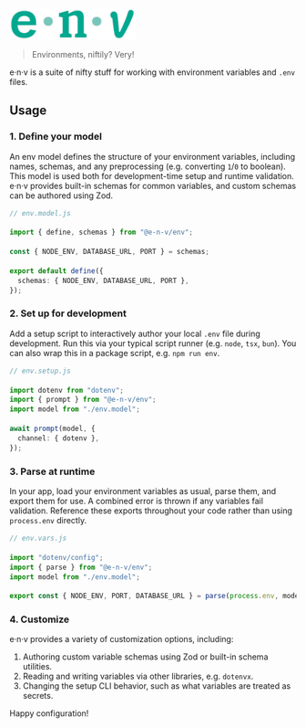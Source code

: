 <!-- markdownlint-disable-next-line -->
<img src="./assets/env-logo.png" alt="e-n-v Logo" height="55"/>

<!-- markdownlint-disable-next-line MD036 -->

> Environments, niftily? Very!

e·n·v is a suite of nifty stuff for working with environment variables and `.env` files.

## Usage

### 1. Define your model

An env model defines the structure of your environment variables, including names, schemas, and any preprocessing (e.g. converting `1`/`0` to boolean). This model is used both for development-time setup and runtime validation. e·n·v provides built-in schemas for common variables, and custom schemas can be authored using Zod.

```ts
// env.model.js

import { define, schemas } from "@e-n-v/env";

const { NODE_ENV, DATABASE_URL, PORT } = schemas;

export default define({
  schemas: { NODE_ENV, DATABASE_URL, PORT },
});
```

### 2. Set up for development

Add a setup script to interactively author your local `.env` file during development. Run this via your typical script runner (e.g. `node`, `tsx`, `bun`). You can also wrap this in a package script, e.g. `npm run env`.

```ts
// env.setup.js

import dotenv from "dotenv";
import { prompt } from "@e-n-v/env";
import model from "./env.model";

await prompt(model, {
  channel: { dotenv },
});
```

### 3. Parse at runtime

In your app, load your environment variables as usual, parse them, and export them for use. A combined error is thrown if any variables fail validation. Reference these exports throughout your code rather than using `process.env` directly.

```ts
// env.vars.js

import "dotenv/config";
import { parse } from "@e-n-v/env";
import model from "./env.model";

export const { NODE_ENV, PORT, DATABASE_URL } = parse(process.env, model);
```

### 4. Customize

e·n·v provides a variety of customization options, including:

1. Authoring custom variable schemas using Zod or built-in schema utilities.
2. Reading and writing variables via other libraries, e.g. `dotenvx`.
3. Changing the setup CLI behavior, such as what variables are treated as secrets.

Happy configuration!
